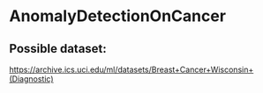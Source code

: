# AnomalyDetectionOnCancer
## Possible dataset:
https://archive.ics.uci.edu/ml/datasets/Breast+Cancer+Wisconsin+(Diagnostic)
